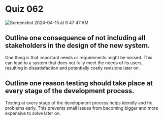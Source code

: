 # Quiz 062

<img width="max" alt="Screenshot 2024-04-15 at 9 47 47 AM" src="https://github.com/hasmhib/unit4-2024/assets/142870448/fdbaa36d-793e-41e6-a68c-5649c5eebde6">

## Outline one consequence of not including all stakeholders in the design of the new system.

One thing is that important needs or requirements might be missed. This can lead to a system that does not fully meet the needs of its users, resulting in dissatisfaction and potentially costly revisions later on.


## Outline one reason testing should take place at every stage of the development process.

Testing at every stage of the development process helps identify and fix problems early. This prevents small issues from becoming bigger and more expensive to solve later on.
